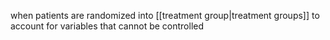 when patients are randomized into [[treatment group|treatment groups]] to account for variables that cannot be controlled